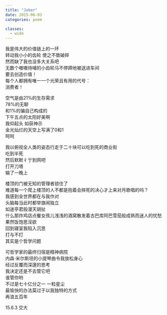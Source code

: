 ```yaml
---
title: "Joker"
date: 2015-06-03
categories: poem

classes:
  - wide
---
```


我是伟大的价值链上的一环  
转动我小小的齿轮 使之不致破碎  
然而缺了我也没多大关系吧  
无数个嗷嗷待哺的小齿轮马不停蹄地被送进车间  
要去创造价值！  
每个人都拥有唯一一个光荣且有用的代号：  
消费者！  

空气是由21%的生存需求  
78%的无聊  
和1%的骗自己构成的  
下午五点的太阳好美啊  
我仰起头 如获神示  
金光灿烂的天空上写满了0和1  
呵呵  

我以俯视全人类的姿态行走于二十块可以吃到死的商业街  
吃到半死  
然后默默彳亍到网吧  
打开刀塔  
输了一晚上  

楼顶的门被无知的管理者锁住了  
难道每一个爬上楼顶的人不都是抱着会摔死的决心才上来对月歌唱的吗？  
我感到全世界都在与我作对  
头脑每当此时都举旗闹独立  
如迷亭君般漫天胡扯  
什么那炸鸡店点餐女孩儿浅浅的酒窝散发着古巴库阿巴雪茄般成熟而迷人的忧愁  
果然饭饱思淫欲  
回到寝室我陷入沉思  
打与不打  
其实是个哲学问题  

可哲学家的最终归宿是精神病院  
内森·米尔斯坦的小提琴曲令我放松身心  
经过反覆而深邃的思考  
我决定还是不去管它吧  
谁管你哟  
不过是七十亿分之一 一粒星尘  
最愉快的办法莫过于以我独特的方式  
再浪五百年  

15.6.3 交大